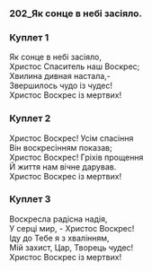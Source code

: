 ### 202_Як сонце в небі засіяло.
### Куплет 1
Як сонце в небі засіяло,<br/>Христос Спаситель наш Воскрес;<br/>Хвилина дивная настала,-<br/>Звершилось чудо із чудес!<br/>Христос Воскрес із мертвих!
### Куплет 2
Христос Воскрес! Усім спасіння<br/>Він воскресінням показав;<br/>Христос Воскрес! Гріхів прощення<br/>Й життя нам вічне дарував.<br/>Христос Воскрес із мертвих!
### Куплет 3
Воскресла радісна надія,<br/>У серці мир, - Христос Воскрес!<br/>Іду до Тебе я з хвалінням,<br/>Мій захист, Цар, Творець чудес!<br/>Христос Воскрес із мертвих!
